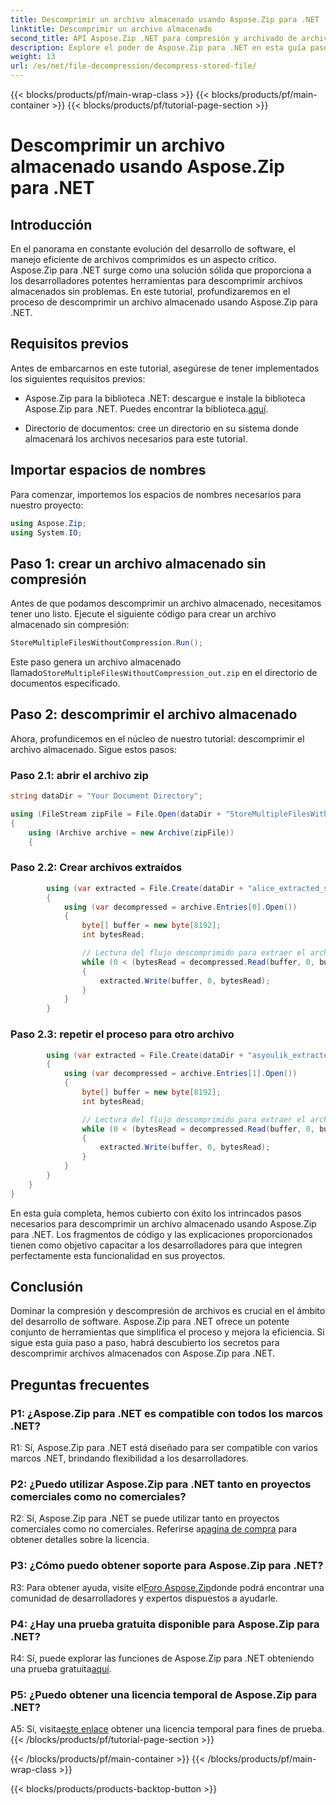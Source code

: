 ```yaml
---
title: Descomprimir un archivo almacenado usando Aspose.Zip para .NET
linktitle: Descomprimir un archivo almacenado
second_title: API Aspose.Zip .NET para compresión y archivado de archivos
description: Explore el poder de Aspose.Zip para .NET en esta guía paso a paso sobre cómo descomprimir archivos almacenados. Mejore sus habilidades de desarrollo de software con una solución sólida para el manejo eficiente de archivos.
weight: 13
url: /es/net/file-decompression/decompress-stored-file/
---
```


{{< blocks/products/pf/main-wrap-class >}}
{{< blocks/products/pf/main-container >}}
{{< blocks/products/pf/tutorial-page-section >}}

# Descomprimir un archivo almacenado usando Aspose.Zip para .NET

## Introducción

En el panorama en constante evolución del desarrollo de software, el manejo eficiente de archivos comprimidos es un aspecto crítico. Aspose.Zip para .NET surge como una solución sólida que proporciona a los desarrolladores potentes herramientas para descomprimir archivos almacenados sin problemas. En este tutorial, profundizaremos en el proceso de descomprimir un archivo almacenado usando Aspose.Zip para .NET.

## Requisitos previos

Antes de embarcarnos en este tutorial, asegúrese de tener implementados los siguientes requisitos previos:

- Aspose.Zip para la biblioteca .NET: descargue e instale la biblioteca Aspose.Zip para .NET. Puedes encontrar la biblioteca.[aquí](https://releases.aspose.com/zip/net/).

- Directorio de documentos: cree un directorio en su sistema donde almacenará los archivos necesarios para este tutorial.

## Importar espacios de nombres

Para comenzar, importemos los espacios de nombres necesarios para nuestro proyecto:

```csharp
using Aspose.Zip;
using System.IO;
```

## Paso 1: crear un archivo almacenado sin compresión

Antes de que podamos descomprimir un archivo almacenado, necesitamos tener uno listo. Ejecute el siguiente código para crear un archivo almacenado sin compresión:

```csharp
StoreMultipleFilesWithoutCompression.Run();
```

 Este paso genera un archivo almacenado llamado`StoreMultipleFilesWithoutCompression_out.zip` en el directorio de documentos especificado.

## Paso 2: descomprimir el archivo almacenado

Ahora, profundicemos en el núcleo de nuestro tutorial: descomprimir el archivo almacenado. Sigue estos pasos:

### Paso 2.1: abrir el archivo zip

```csharp
string dataDir = "Your Document Directory";

using (FileStream zipFile = File.Open(dataDir + "StoreMultipleFilesWithoutCompression_out.zip", FileMode.Open))
{
    using (Archive archive = new Archive(zipFile))
    {
```

### Paso 2.2: Crear archivos extraídos

```csharp
        using (var extracted = File.Create(dataDir + "alice_extracted_store_out.txt"))
        {
            using (var decompressed = archive.Entries[0].Open())
            {
                byte[] buffer = new byte[8192];
                int bytesRead;

                // Lectura del flujo descomprimido para extraer el archivo.
                while (0 < (bytesRead = decompressed.Read(buffer, 0, buffer.Length)))
                {
                    extracted.Write(buffer, 0, bytesRead);
                }
            }
        }
```

### Paso 2.3: repetir el proceso para otro archivo

```csharp
        using (var extracted = File.Create(dataDir + "asyoulik_extracted_store_out.txt"))
        {
            using (var decompressed = archive.Entries[1].Open())
            {
                byte[] buffer = new byte[8192];
                int bytesRead;

                // Lectura del flujo descomprimido para extraer el archivo.
                while (0 < (bytesRead = decompressed.Read(buffer, 0, buffer.Length)))
                {
                    extracted.Write(buffer, 0, bytesRead);
                }
            }
        }
    }
}
```

En esta guía completa, hemos cubierto con éxito los intrincados pasos necesarios para descomprimir un archivo almacenado usando Aspose.Zip para .NET. Los fragmentos de código y las explicaciones proporcionados tienen como objetivo capacitar a los desarrolladores para que integren perfectamente esta funcionalidad en sus proyectos.

## Conclusión

Dominar la compresión y descompresión de archivos es crucial en el ámbito del desarrollo de software. Aspose.Zip para .NET ofrece un potente conjunto de herramientas que simplifica el proceso y mejora la eficiencia. Si sigue esta guía paso a paso, habrá descubierto los secretos para descomprimir archivos almacenados con Aspose.Zip para .NET.

## Preguntas frecuentes

### P1: ¿Aspose.Zip para .NET es compatible con todos los marcos .NET?

R1: Sí, Aspose.Zip para .NET está diseñado para ser compatible con varios marcos .NET, brindando flexibilidad a los desarrolladores.

### P2: ¿Puedo utilizar Aspose.Zip para .NET tanto en proyectos comerciales como no comerciales?

 R2: Sí, Aspose.Zip para .NET se puede utilizar tanto en proyectos comerciales como no comerciales. Referirse a[pagina de compra](https://purchase.aspose.com/buy) para obtener detalles sobre la licencia.

### P3: ¿Cómo puedo obtener soporte para Aspose.Zip para .NET?

 R3: Para obtener ayuda, visite el[Foro Aspose.Zip](https://forum.aspose.com/c/zip/37)donde podrá encontrar una comunidad de desarrolladores y expertos dispuestos a ayudarle.

### P4: ¿Hay una prueba gratuita disponible para Aspose.Zip para .NET?

 R4: Sí, puede explorar las funciones de Aspose.Zip para .NET obteniendo una prueba gratuita[aquí](https://releases.aspose.com/).

### P5: ¿Puedo obtener una licencia temporal de Aspose.Zip para .NET?

 A5: Sí, visita[este enlace](https://purchase.aspose.com/temporary-license/) obtener una licencia temporal para fines de prueba.
{{< /blocks/products/pf/tutorial-page-section >}}

{{< /blocks/products/pf/main-container >}}
{{< /blocks/products/pf/main-wrap-class >}}

{{< blocks/products/products-backtop-button >}}
